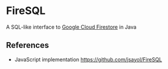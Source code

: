 # FireSQL

A SQL-like interface to [Google Cloud Firestore](https://firebase.google.com/docs/firestore) in Java

## References

- JavaScript implementation https://github.com/jsayol/FireSQL

